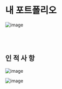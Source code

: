 # 내 포트폴리오
![image](https://user-images.githubusercontent.com/80032533/118616013-46a82b80-b7fc-11eb-9913-1fd465555d93.png)
<br/><br/><br/><br/>
## 인&nbsp;적&nbsp;사&nbsp;항
![image](https://user-images.githubusercontent.com/80032533/118616261-7e16d800-b7fc-11eb-9d16-2f42642add2d.png)

![image](https://user-images.githubusercontent.com/80032533/118616185-6e978f00-b7fc-11eb-8347-9b15cc6e2d37.png)
